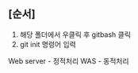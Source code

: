 
[순서]
---------------------- 
1. 해당 폴더에서 우클릭 후 gitbash 클릭
2. git init 명령어 입력 





Web server - 정적처리
WAS - 동적처리 
